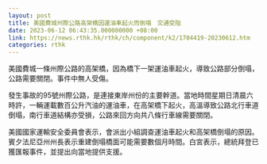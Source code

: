 ```yaml
---
layout: post
title: 美國費城州際公路高架橋因運油車起火而倒塌　交通受阻
date: 2023-06-12 06:43:35.000000000 +08:00
link: https://news.rthk.hk/rthk/ch/component/k2/1704419-20230612.htm
categories: rthk
---
```


美國費城一條州際公路的高架橋，因為橋下一架運油車起火，導致公路部分倒塌，公路需要關閉。事件中無人受傷。

發生事故的95號州際公路，是連接東岸州份的主要幹道。當地時間星期日清晨六時許，一輛運載數百公升汽油的運油車，在高架橋下起火，高溫導致公路北行車道倒塌，南行車道結構亦受損，公路來回方向共八條行車線需要關閉。

美國國家運輸安全委員會表示，會派出小組調查運油車起火和高架橋倒塌的原因。賓夕法尼亞州州長表示重建倒塌橋面可能需要數個月時間。白宮表示，總統拜登已獲匯報事件，並提出向當地提供支援。
